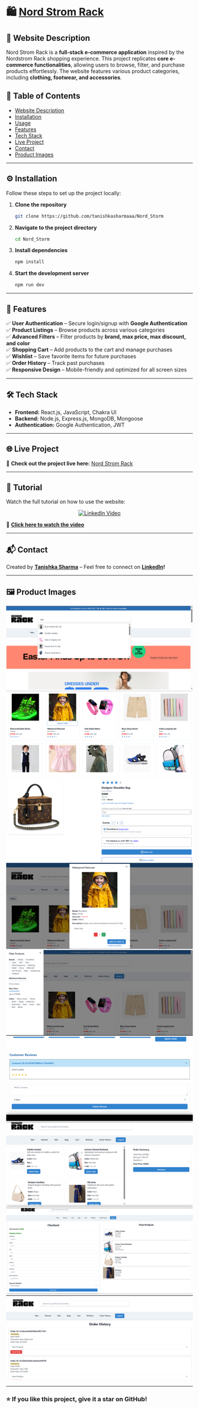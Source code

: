 # 🛍️ [Nord Strom Rack](https://nord-storm.vercel.app/)

## 📌 Website Description
Nord Strom Rack is a **full-stack e-commerce application** inspired by the Nordstrom Rack shopping experience. This project replicates **core e-commerce functionalities**, allowing users to browse, filter, and purchase products effortlessly. The website features various product categories, including **clothing, footwear, and accessories**.

## 📜 Table of Contents
- [Website Description](#-website-description)
- [Installation](#-installation)
- [Usage](#-usage)
- [Features](#-features)
- [Tech Stack](#-tech-stack)
- [Live Project](#-live-project)
- [Contact](#-contact)
- [Product Images](#-product-images)

---

## ⚙️ Installation
Follow these steps to set up the project locally:

1. **Clone the repository**  
    ```bash
    git clone https://github.com/tanishkasharmaaa/Nord_Storm
    ```
2. **Navigate to the project directory**  
    ```bash
    cd Nord_Storm
    ```
3. **Install dependencies**  
    ```bash
    npm install
    ```
4. **Start the development server**  
    ```bash
    npm run dev
    ```

---

## 🚀 Features
✅ **User Authentication** – Secure login/signup with **Google Authentication**  
✅ **Product Listings** – Browse products across various categories  
✅ **Advanced Filters** – Filter products by **brand, max price, max discount, and color**  
✅ **Shopping Cart** – Add products to the cart and manage purchases  
✅ **Wishlist** – Save favorite items for future purchases  
✅ **Order History** – Track past purchases  
✅ **Responsive Design** – Mobile-friendly and optimized for all screen sizes  

---

## 🛠️ Tech Stack
- **Frontend:** React.js, JavaScript, Chakra UI  
- **Backend:** Node.js, Express.js, MongoDB, Mongoose  
- **Authentication:** Google Authentication, JWT  

---

## 🌐 Live Project
🔗 **Check out the project live here:** [Nord Strom Rack](https://nord-storm.vercel.app/)  

---

## 🎥 Tutorial  
Watch the full tutorial on how to use the website:  
<p align="center">
  <a href="https://www.linkedin.com/posts/tanishka-304953274_fullstackdevelopment-reactjs-nodejs-activity-7313351174504517632-GeSr?utm_source=share&utm_medium=member_desktop&rcm=ACoAAEMPVvQBpboMeA3e-ruxDSlTaqdlwCHv1TQ">
    <img src="https://cdn-icons-png.flaticon.com/512/174/174857.png" alt="LinkedIn Video" width="80px">
  </a>
</p>

🔗 **[Click here to watch the video](https://www.linkedin.com/posts/tanishka-304953274_fullstackdevelopment-reactjs-nodejs-activity-7313351174504517632-GeSr?utm_source=share&utm_medium=member_desktop&rcm=ACoAAEMPVvQBpboMeA3e-ruxDSlTaqdlwCHv1TQ)**  

---

## 📬 Contact  
Created by **[Tanishka Sharma](https://github.com/tanishkasharmaaa)** – Feel free to connect on **[LinkedIn](https://www.linkedin.com/in/tanishka-sharma-304953274/)!**  

---

## 🖼️ Product Images
![Screenshot 1](/Frontend/src/assets/homepage.png)  
![Screenshot 2](/Frontend/src/assets/products.png)  
![Screenshot 3](/Frontend/src/assets/singleProduct.png)  
![Screenshot 4](/Frontend/src/assets/display.png) 
![Screenshot 5](/Frontend/src/assets/filters.png)  
![Screenshot 6](/Frontend/src/assets/reviews.png)  
![Screenshot 7](/Frontend/src/assets/cart.png)  
![Screenshot 8](/Frontend/src/assets/checkout.png)  
![Screenshot 9](/Frontend/src/assets/orderhistory.png)   

---

### ⭐ If you like this project, give it a star on GitHub!  
